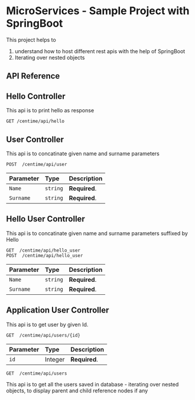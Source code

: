 
# MicroServices - Sample Project with SpringBoot

This project helps to 
1. understand how to host different rest apis with the help of SpringBoot
2. Iterating over nested objects




## API Reference

## Hello Controller
This api is to print hello as response
```http
GET /centime/api/hello
```

## User Controller
This api is to concatinate given name and surname parameters
```http
POST  /centime/api/user
```

| Parameter | Type     | Description                |
| :-------- | :------- | :------------------------- |
| `Name` | `string` | **Required**. |
| `Surname` | `string` | **Required**. |

 ## Hello User Controller
This api is to concatinate given name and surname parameters suffixed by Hello
```http
GET  /centime/api/hello_user
POST  /centime/api/hello_user
```

| Parameter | Type     | Description                |
| :-------- | :------- | :------------------------- |
| `Name` | `string` | **Required**. |
| `Surname` | `string` | **Required**. |

## Application User Controller
This api is to get user by given Id.
```http
GET  /centime/api/users/{id}
```
| Parameter | Type     | Description                |
| :-------- | :------- | :------------------------- |
| `id` | Integer | **Required**. |

```http
GET  /centime/api/users
```
This api is to get all the users saved in database - iterating over nested objects, 
to display parent and child reference nodes if any


